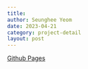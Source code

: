 ```yaml
---
title: 
author: Seunghee Yeom
date: 2023-04-21
category: project-detail
layout: post
---
```


[Github Pages][1]

[1]: https://pages.github.com